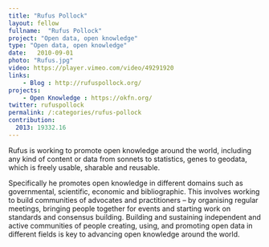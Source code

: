 ```yaml
---
title: "Rufus Pollock"
layout: fellow
fullname:  "Rufus Pollock"
project: "Open data, open knowledge"
type: "Open data, open knowledge"
date:   2010-09-01
photo: "Rufus.jpg"
video: https://player.vimeo.com/video/49291920
links:
    - Blog : http://rufuspollock.org/
projects:
    - Open Knowledge : https://okfn.org/
twitter: rufuspollock
permalink: /:categories/rufus-pollock
contribution:
  2013: 19332.16
---
```

Rufus is working to promote open knowledge around the world, including any kind of content or data from sonnets to statistics, genes to geodata, which is freely usable, sharable and reusable.

Specifically he promotes open knowledge in different domains such as governmental, scientific, economic and bibliographic. This involves working to build communities of advocates and practitioners – by organising regular meetings, bringing people together for events and starting work on standards and consensus building. Building and sustaining independent and active communities of people creating, using, and promoting open data in different fields is key to advancing open knowledge around the world.
